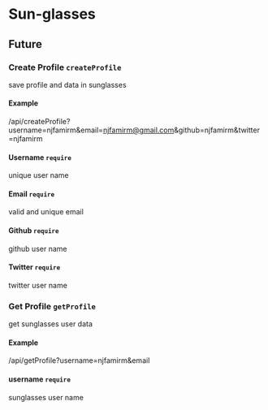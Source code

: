 # Sun-glasses

## Future

### Create Profile `createProfile`

save profile and data in sunglasses

#### Example

/api/createProfile?username=njfamirm&email=njfamirm@gmail.com&github=njfamirm&twitter=njfamirm

#### Username `require`

unique user name

<!-- if not unique returned error code -->

#### Email `require`

valid and unique email

<!-- if not valid returned error code -->
<!-- if not unique returned error code -->

#### Github `require`

github user name

<!-- if not valid returned error code -->
<!-- if not unique returned error code -->

#### Twitter `require`

twitter user name

<!-- if not valid returned error code -->
<!-- if not unique returned error code -->

### Get Profile `getProfile`

get sunglasses user data

#### Example

/api/getProfile?username=njfamirm&email

#### username `require`

sunglasses user name
